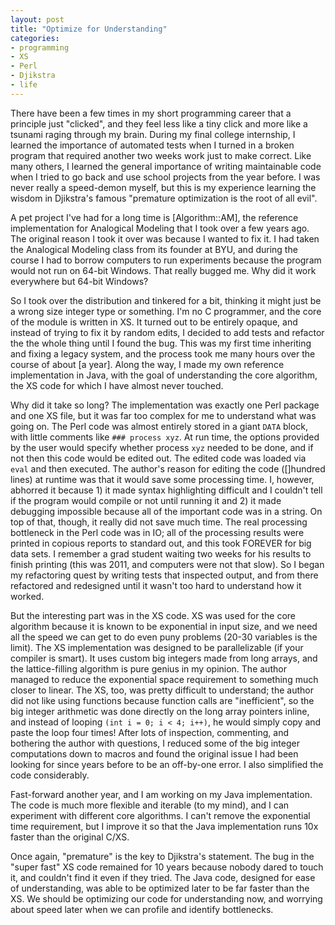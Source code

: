 ```yaml
---
layout: post
title: "Optimize for Understanding"
categories:
- programming
- XS
- Perl
- Djikstra
- life
---
```


There have been a few times in my short programming career that a principle just "clicked", and they feel less like a tiny click and more like a tsunami raging through my brain. During my final college internship, I learned the importance of automated tests when I turned in a broken program that required another two weeks work just to make correct. Like many others, I learned the general importance of writing maintainable code when I tried to go back and use school projects from the year before. I was never really a speed-demon myself, but this is my experience learning the wisdom in Djikstra's famous "premature optimization is the root of all evil".

A pet project I've had for a long time is [Algorithm::AM], the reference implementation for Analogical Modeling that I took over a few years ago. The original reason I took it over was because I wanted to fix it. I had taken the Analogical Modeling class from its founder at BYU, and during the course I had to borrow computers to run experiments because the program would not run on 64-bit Windows. That really bugged me. Why did it work everywhere but 64-bit Windows?

So I took over the distribution and tinkered for a bit, thinking it might just be a wrong size integer type or something. I'm no C programmer, and the core of the module is written in XS. It turned out to be entirely opaque, and instead of trying to fix it by random edits, I decided to add tests and refactor the the whole thing until I found the bug. This was my first time inheriting and fixing a legacy system, and the process took me many hours over the course of about [a year]. Along the way, I made my own reference implementation in Java, with the goal of understanding the core algorithm, the XS code for which I have almost never touched.

Why did it take so long? The implementation was exactly one Perl package and one XS file, but it was far too complex for me to understand what was going on. The Perl code was almost entirely stored in a giant `DATA` block, with little comments like `### process xyz`. At run time, the options provided by the user would specify whether process `xyz` needed to be done, and if not then this code would be edited out. The edited code was loaded via `eval` and then executed. The author's reason for editing the code ([]hundred lines) at runtime was that it would save some processing time. I, however, abhorred it because 1) it made syntax highlighting difficult and I couldn't tell if the program would compile or not until running it and 2) it made debugging impossible because all of the important code was in a string. On top of that, though, it really did not save much time. The real processing bottleneck in the Perl code was in IO; all of the processing results were printed in copious reports to standard out, and this took FOREVER for big data sets. I remember a grad student waiting two weeks for his results to finish printing (this was 2011, and computers were not that slow). So I began my refactoring quest by writing tests that inspected output, and from there refactored and redesigned until it wasn't too hard to understand how it worked. 

But the interesting part was in the XS code. XS was used for the core algorithm because it is known to be exponential in input size, and we need all the speed we can get to do even puny problems (20-30 variables is the limit). The XS implementation was designed to be parallelizable (if your compiler is smart). It uses custom big integers made from long arrays, and the lattice-filling algorithm is pure genius in my opinion. The author managed to reduce the exponential space requirement to something much closer to linear. The XS, too, was pretty difficult to understand; the author did not like using functions because function calls are "inefficient", so the big integer arithmetic was done directly on the long array pointers inline, and instead of looping `(int i = 0; i < 4; i++)`, he would simply copy and paste the loop four times! After lots of inspection, commenting, and bothering the author with questions, I reduced some of the big integer computations down to macros and found the original issue I had been looking for since years before to be an off-by-one error. I also simplified the code considerably.

Fast-forward another year, and I am working on my Java implementation. The code is much more flexible and iterable (to my mind), and I can experiment with different core algorithms. I can't remove the exponential time requirement, but I improve it so that the Java implementation runs 10x faster than the original C/XS.

Once again, "premature" is the key to Djikstra's statement. The bug in the "super fast" XS code remained for 10 years because nobody dared to touch it, and couldn't find it even if they tried. The Java code, designed for ease of understanding, was able to be optimized later to be far faster than the XS. We should be optimizing our code for understanding now, and worrying about speed later when we can profile and identify bottlenecks.

